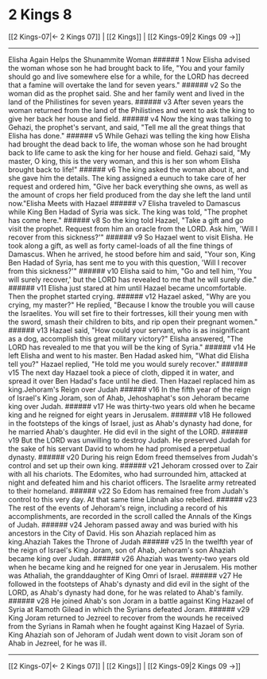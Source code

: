 # 2 Kings 8

[[2 Kings-07|← 2 Kings 07]] | [[2 Kings]] | [[2 Kings-09|2 Kings 09 →]]
***

Elisha Again Helps the Shunammite Woman ###### 1 Now Elisha advised the woman whose son he had brought back to life, "You and your family should go and live somewhere else for a while, for the LORD has decreed that a famine will overtake the land for seven years." ###### v2 So the woman did as the prophet said. She and her family went and lived in the land of the Philistines for seven years. ###### v3 After seven years the woman returned from the land of the Philistines and went to ask the king to give her back her house and field. ###### v4 Now the king was talking to Gehazi, the prophet's servant, and said, "Tell me all the great things that Elisha has done." ###### v5 While Gehazi was telling the king how Elisha had brought the dead back to life, the woman whose son he had brought back to life came to ask the king for her house and field. Gehazi said, "My master, O king, this is the very woman, and this is her son whom Elisha brought back to life!" ###### v6 The king asked the woman about it, and she gave him the details. The king assigned a eunuch to take care of her request and ordered him, "Give her back everything she owns, as well as the amount of crops her field produced from the day she left the land until now."Elisha Meets with Hazael ###### v7 Elisha traveled to Damascus while King Ben Hadad of Syria was sick. The king was told, "The prophet has come here." ###### v8 So the king told Hazael, "Take a gift and go visit the prophet. Request from him an oracle from the LORD. Ask him, 'Will I recover from this sickness?'" ###### v9 So Hazael went to visit Elisha. He took along a gift, as well as forty camel-loads of all the fine things of Damascus. When he arrived, he stood before him and said, "Your son, King Ben Hadad of Syria, has sent me to you with this question, 'Will I recover from this sickness?'" ###### v10 Elisha said to him, "Go and tell him, 'You will surely recover,' but the LORD has revealed to me that he will surely die." ###### v11 Elisha just stared at him until Hazael became uncomfortable. Then the prophet started crying. ###### v12 Hazael asked, "Why are you crying, my master?" He replied, "Because I know the trouble you will cause the Israelites. You will set fire to their fortresses, kill their young men with the sword, smash their children to bits, and rip open their pregnant women." ###### v13 Hazael said, "How could your servant, who is as insignificant as a dog, accomplish this great military victory?" Elisha answered, "The LORD has revealed to me that you will be the king of Syria." ###### v14 He left Elisha and went to his master. Ben Hadad asked him, "What did Elisha tell you?" Hazael replied, "He told me you would surely recover." ###### v15 The next day Hazael took a piece of cloth, dipped it in water, and spread it over Ben Hadad's face until he died. Then Hazael replaced him as king.Jehoram's Reign over Judah ###### v16 In the fifth year of the reign of Israel's King Joram, son of Ahab, Jehoshaphat's son Jehoram became king over Judah. ###### v17 He was thirty-two years old when he became king and he reigned for eight years in Jerusalem. ###### v18 He followed in the footsteps of the kings of Israel, just as Ahab's dynasty had done, for he married Ahab's daughter. He did evil in the sight of the LORD. ###### v19 But the LORD was unwilling to destroy Judah. He preserved Judah for the sake of his servant David to whom he had promised a perpetual dynasty. ###### v20 During his reign Edom freed themselves from Judah's control and set up their own king. ###### v21 Jehoram crossed over to Zair with all his chariots. The Edomites, who had surrounded him, attacked at night and defeated him and his chariot officers. The Israelite army retreated to their homeland. ###### v22 So Edom has remained free from Judah's control to this very day. At that same time Libnah also rebelled. ###### v23 The rest of the events of Jehoram's reign, including a record of his accomplishments, are recorded in the scroll called the Annals of the Kings of Judah. ###### v24 Jehoram passed away and was buried with his ancestors in the City of David. His son Ahaziah replaced him as king.Ahaziah Takes the Throne of Judah ###### v25 In the twelfth year of the reign of Israel's King Joram, son of Ahab, Jehoram's son Ahaziah became king over Judah. ###### v26 Ahaziah was twenty-two years old when he became king and he reigned for one year in Jerusalem. His mother was Athaliah, the granddaughter of King Omri of Israel. ###### v27 He followed in the footsteps of Ahab's dynasty and did evil in the sight of the LORD, as Ahab's dynasty had done, for he was related to Ahab's family. ###### v28 He joined Ahab's son Joram in a battle against King Hazael of Syria at Ramoth Gilead in which the Syrians defeated Joram. ###### v29 King Joram returned to Jezreel to recover from the wounds he received from the Syrians in Ramah when he fought against King Hazael of Syria. King Ahaziah son of Jehoram of Judah went down to visit Joram son of Ahab in Jezreel, for he was ill.

***
[[2 Kings-07|← 2 Kings 07]] | [[2 Kings]] | [[2 Kings-09|2 Kings 09 →]]
